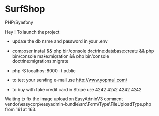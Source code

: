 # SurfShop
PHP/Symfony

Hey ! 
To launch the project

- update the db name and password in your .env
- composer install && php bin/console doctrine:database:create &&  php bin/console make:migration && php bin/console doctrine:migrations:migrate
- php -S localhost:8000 -t public

- to test your sending e-mail use http://www.yopmail.com/
- to buy with fake credit card in Stripe use 4242 4242 4242 4242

Waiting to fix the image upload on EasyAdminV3 comment vendor\easycorp\easyadmin-bundle\src\Form\Type\FileUploadType.php  from 161 at 163.
